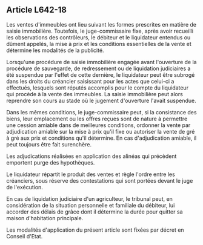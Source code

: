 Article L642-18
----
Les ventes d'immeubles ont lieu suivant les formes prescrites en matière de
saisie immobilière. Toutefois, le juge-commissaire fixe, après avoir recueilli
les observations des contrôleurs, le débiteur et le liquidateur entendus ou
dûment appelés, la mise à prix et les conditions essentielles de la vente et
détermine les modalités de la publicité.

Lorsqu'une procédure de saisie immobilière engagée avant l'ouverture de la
procédure de sauvegarde, de redressement ou de liquidation judiciaires a été
suspendue par l'effet de cette dernière, le liquidateur peut être subrogé dans
les droits du créancier saisissant pour les actes que celui-ci a effectués,
lesquels sont réputés accomplis pour le compte du liquidateur qui procède à la
vente des immeubles. La saisie immobilière peut alors reprendre son cours au
stade où le jugement d'ouverture l'avait suspendue.

Dans les mêmes conditions, le juge-commissaire peut, si la consistance des
biens, leur emplacement ou les offres reçues sont de nature à permettre une
cession amiable dans de meilleures conditions, ordonner la vente par
adjudication amiable sur la mise à prix qu'il fixe ou autoriser la vente de gré
à gré aux prix et conditions qu'il détermine. En cas d'adjudication amiable, il
peut toujours être fait surenchère.

Les adjudications réalisées en application des alinéas qui précèdent emportent
purge des hypothèques.

Le liquidateur répartit le produit des ventes et règle l'ordre entre les
créanciers, sous réserve des contestations qui sont portées devant le juge de
l'exécution.

En cas de liquidation judiciaire d'un agriculteur, le tribunal peut, en
considération de la situation personnelle et familiale du débiteur, lui accorder
des délais de grâce dont il détermine la durée pour quitter sa maison
d'habitation principale.

Les modalités d'application du présent article sont fixées par décret en Conseil
d'Etat.
